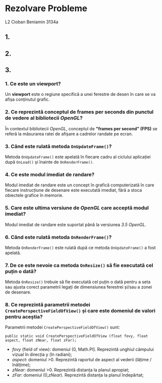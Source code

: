 # Rezolvare Probleme
L2 Cioban Beniamin 3134a

## 1.
  
## 2.

## 3.
### 1. Ce este un viewport?
  Un **viewport** este o regiune specifică a unei ferestre de desen în care se va afișa conținutul grafic.
### 2. Ce reprezintă conceptul de frames per seconds din punctul de vedere al bibliotecii *OpenGL*?
  În contextul bibliotecii *OpenGL*, conceptul de **"frames per second" (FPS)** se referă la măsurarea ratei de afișare a cadrelor randate pe ecran.
### 3. Când este rulată metoda `OnUpdateFrame()`?
  Metoda `OnUpdateFrame()` este apelată în fiecare cadru al ciclului aplicației după `OnLoad()` și înainte de `OnRenderFrame()`.
### 4. Ce este modul imediat de randare?
  Modul imediat de randare este un concept în grafică computerizată în care fiecare instrucțiune de desenare este executată imediat, fără a stoca obiectele grafice în memorie.
### 5. Care este ultima versiune de *OpenGL* care acceptă modul imediat?
  Modul imediat de randare este suportat până la versiunea *3.5 OpenGL*.
### 6. Când este rulată metoda `OnRenderFrame()`?
  Metoda `OnRenderFrame()` este rulată după ce metoda `OnUpdateFrame()` a fost apelată.
### 7. De ce este nevoie ca metoda `OnResize()` să fie executată cel puțin o dată?
  Metoda `OnResize()` trebuie să fie executată cel puțin o dată pentru a seta sau ajusta corect parametrii legați de dimensiunea ferestrei și/sau a zonei de desenare.
### 8. Ce reprezintă parametrii metodei `CreatePerspectiveFieldOfView()` și care este domeniul de valori pentru aceștia?
  Parametrii metodei `CreatePerspectiveFieldOfView()` sunt:
  
  `public static void CreatePerspectiveFieldOfView (float fovy, float aspect, float zNear, float zFar);`
  - *fovy* (field of view): domeniul (0, Math.PI]. Reprezintă unghiul câmpului vizual în direcția y (în radiani);
  - *aspect*: domeniul >0. Reprezintă raportul de aspect al vederii (lățime / înălțime);
  - *zNear*: domeniul >0. Reprezintă distanța la planul apropiat;
  - *zFar*: domeniul (0,*zNear*). Reprezintă distanța la planul îndepărtat;
